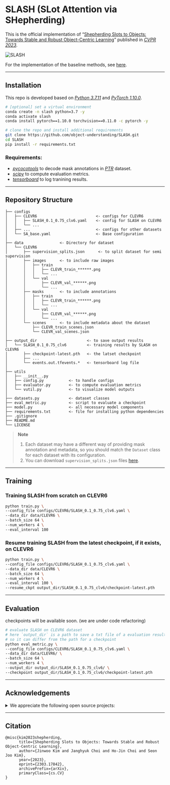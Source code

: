 # SLASH (SLot Attention via SHepherding)
This is the official implementation of “[Shepherding Slots to Objects: Towards Stable and Robust Object-Centric Learning](https://arxiv.org/abs/2303.17842)” published in [*CVPR 2023*](https://cvpr2023.thecvf.com).

![SLASH](doc/slash.png)

For the implementation of the baseline methods, see [here](https://github.com/janghyuk-choi/slot-attention-lightning).

---

## Installation

This repo is developed based on [*Python 3.7.11*](https://www.python.org/downloads/release/python-3711/) and [*PyTorch 1.10.0*](https://pytorch.org/get-started/previous-versions/#v1100).

```bash
# [optional] set a virtual environment
conda create -n slash python=3.7 -y
conda activate slash
conda install pytorch==1.10.0 torchvision==0.11.0 -c pytorch -y

# clone the repo and install additional requirements
git clone https://github.com/object-understanding/SLASH.git
cd SLASH
pip install -r requirements.txt
```

### Requirements:

- [*pycocotools*](https://pypi.org/project/pycocotools/2.0.4/) to decode mask annotations in [*PTR*](https://github.com/evelinehong/PTR) dataset.
- [*scipy*](https://pypi.org/project/scipy/1.7.3/) to compute evaluation metrics.
- [*tensorboard*](https://pypi.org/project/tensorboard/2.10.0/) to log tranining results.


---

## Repository Structure

```
├── configs
│   ├── CLEVR6                          <- configs for CLEVR6
│   │   ├── SLASH_0.1_0.75_clv6.yaml    <- config for SLASH on CLEVR6
│   │   └── ...
│   ├── ...                             <- configs for other datasets
│   └── SA_base.yaml                    <- Base configuration
│
├── data                <- Directory for dataset
│   └── CLEVR6
│       ├── supervision_splits.json      <- to split dataset for semi supervision
│       ├── images      <- to include raw images
│       │   ├── train
│       │   │   ├── CLEVR_train_******.png
│       │   │   └── ...
│       │   └── val
│       │       ├── CLEVR_val_******.png
│       │       └── ...
│       ├── masks       <- to include annotations
│       │   ├── train
│       │   │   ├── CLEVR_train_******.png
│       │   │   └── ...
│       │   └── val
│       │       ├── CLEVR_val_******.png
│       │       └── ...
│       └── scenes      <- to include metadata about the dataset
│           ├── CLEVR_train_scenes.json
│           └── CLEVR_val_scenes.json
│
├── output_dir                      <- to save output results
│   └── SLASH_0.1_0.75_clv6         <- training results by SLASH on CLEVR6
│       ├── checkpoint-latest.pth   <- the latset checkpoint
│       ├── ...
│       └── events.out.tfevents.*   <- tensorboard log file
│
├── utils
│   ├── __init__.py
│   ├── config.py           <- to handle configs
│   ├── evaluator.py        <- to compute evaluation metrics
│   └── vutil.py            <- to visualize model outputs
│
├── datasets.py             <- dataset classes
├── eval_metric.py          <- script to evaluate a checkpoint
├── model.py                <- all necessary model components
├── requirements.txt        <- file for installing python dependencies
├── .gitignore
├── README.md
└── LICENSE
```
> **Note**  
> 1. Each dataset may have a different way of providing mask annotation and metadata, so you should match the `Dataset` class for each dataset with its configuration.
> 2. You can download `supervision_splits.json` files [here](https://drive.google.com/drive/folders/1icD7MBAOOBuG09-4auA8h0IAsXmlNzI1?usp=sharing).

---

## Training

### Training SLASH from scratch on CLEVR6

```bash
python train.py \
--config_file configs/CLEVR6/SLASH_0.1_0.75_clv6.yaml \
--data_dir data/CLEVR6 \
--batch_size 64 \
--num_workers 4 \
--eval_interval 100
```

### Resume training SLASH from the latest checkpoint, if it exists, on CLEVR6

```bash
python train.py \
--config_file configs/CLEVR6/SLASH_0.1_0.75_clv6.yaml \
--data_dir data/CLEVR6 \
--batch_size 64 \
--num_workers 4 \
--eval_interval 100 \
--resume_ckpt output_dir/SLASH_0.1_0.75_clv6/checkpoint-latest.pth
```

---

## Evaluation

checkpoints will be available soon. (we are under code refactoring)
<!--
[[checkpoints](https://drive.google.com/file/d/1K6obkakAJPZbMSr33LcjLHLBLbFIZHOn/view?usp=share_link)]
-->

```bash
# evaluate SLASH on CLEVR6 dataset
# here `output_dir` is a path to save a txt file of a evaluation result
# so it can differ from the path for a checkpoint
python eval_metric.py \
--config_file configs/CLEVR6/SLASH_0.1_0.75_clv6.yaml \
--data_dir data/CLEVR6/ \
--batch_size 64 \
--num_workers 4 \
--output_dir output_dir/SLASH_0.1_0.75_clv6/ \
--checkpoint output_dir/SLASH_0.1_0.75_clv6/checkpoint-latest.pth
```

---

## Acknowledgements

<details>
<summary>We appreciate the following open source projects:</summary>
<div markdown="1">

- [Slot Attention](https://github.com/google-research/google-research/tree/master/slot_attention) (Apache License 2.0)
- [Slot Attention in PyTorch](https://github.com/evelinehong/slot-attention-pytorch)
- [SLATE](https://github.com/singhgautam/slate) (MIT License)
- [Multi-Object Datasets](https://github.com/deepmind/multi_object_datasets) (Apache License 2.0)
- [Kubric](https://github.com/google-research/kubric) (Apache License 2.0)
- [ClevrTex](https://github.com/karazijal/clevrtex) (BSD-3-Clause license)
- [PTR](https://github.com/evelinehong/PTR) (MIT license)
</div>
</details>

---

## Citation
```
@misc{kim2023shepherding,
      title={Shepherding Slots to Objects: Towards Stable and Robust Object-Centric Learning}, 
      author={Jinwoo Kim and Janghyuk Choi and Ho-Jin Choi and Seon Joo Kim},
      year={2023},
      eprint={2303.17842},
      archivePrefix={arXiv},
      primaryClass={cs.CV}
}
```
